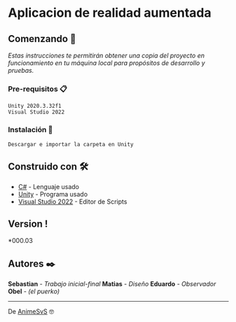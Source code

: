 # Aplicacion de realidad aumentada

## Comenzando 🚀

_Estas instrucciones te permitirán obtener una copia del proyecto en funcionamiento en tu máquina local para propósitos de desarrollo y pruebas._

### Pre-requisitos 📋

```
Unity 2020.3.32f1
Visual Studio 2022
```

### Instalación 🔧
```
Descargar e importar la carpeta en Unity
```
## Construido con 🛠️

* [C#](https://docs.microsoft.com/en-us/dotnet/csharp/) - Lenguaje usado
* [Unity](https://unity.com/) - Programa usado
* [Visual Studio 2022]([https://rometools.github.io/rome/](https://visualstudio.microsoft.com/es/)) - Editor de Scripts

## Version !
*000.03

## Autores ✒️
**Sebastian** - *Trabajo inicial-final*
**Matias** - *Diseño*
**Eduardo** - *Observador*
**Obel** - *(el puerko)*




---
De [AnimeSvS]([https://github.com/Villanuevand](https://github.com/AnimeSvS)) 🤓
